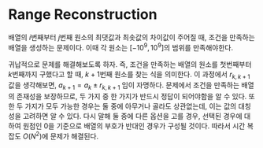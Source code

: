 # Range Reconstruction

배열의 $i$번째부터 $j$번째 원소의 최댓값과 최솟값의 차이값이 주어질 때, 조건을 만족하는 배열을 생성하는 문제이다. 이때 각 원소는 $[-10^9, 10^9]$의 범위를 만족해야한다.   

귀납적으로 문제를 해결해보도록 하자. 즉, 조건을 만족하는 배열의 원소를 첫번째부터 $k$번째까지 구했다고 할 때, $k+1$번째 원소를 찾는 식을 의미한다. 이 과정에서 $r_{k,k+1}$ 값을 생각해보면, $a_{k+1}=a_{k} \pm r_{k,k+1}$ 임이 자명하다. 문제에서 조건을 만족하는 배열의 존재성을 보장하므로, 두 가지 중 한 가지가 반드시 정답이 되어야함을 알 수 있다. 또한 두 가지가 모두 가능한 경우는 둘 중에 아무거나 골라도 상관없는데, 이는 값의 대칭성을 고려하면 알 수 있다. 다시 말해 둘 중에 다른 옵션을 고를 경우, 선택된 경우에 대하여 원점인 0을 기준으로 배열의 부호가 반대인 경우가 구성될 것이다. 따라서 시간 복잡도 $O(N^2)$에 문제가 해결된다.